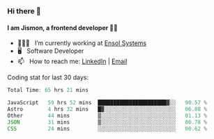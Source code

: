 ### Hi there 👋

#### I am Jismon, a frontend developer 👦🏻

- 🧑🏻‍💻   &nbsp; I’m currently working at <a href='https://www.ensolsystems.com/' target="_blank">Ensol Systems</a>
- 🖥   &nbsp; Software Developer
- 📫   &nbsp; How to reach me: <a href='https://www.linkedin.com/in/jismonthomas/'>LinkedIn</a> | <a href='mailto:hellojismonthomas@gmail.com'>Email</a>

Coding stat for last 30 days:
<!--START_SECTION:waka-->

```javascript
Total Time: 65 hrs 21 mins

JavaScript   59 hrs 52 mins  ██████████████████████▓░░   90.57 %
Astro        4 hrs 32 mins   █▓░░░░░░░░░░░░░░░░░░░░░░░   06.88 %
Other        44 mins         ▒░░░░░░░░░░░░░░░░░░░░░░░░   01.13 %
JSON         31 mins         ▒░░░░░░░░░░░░░░░░░░░░░░░░   00.78 %
CSS          24 mins         ░░░░░░░░░░░░░░░░░░░░░░░░░   00.62 %
```

<!--END_SECTION:waka-->

<!--
**jismonthomas/jismonthomas** is a ✨ _special_ ✨ repository because its `README.md` (this file) appears on your GitHub profile.

Here are some ideas to get you started:

- 🔭 I’m currently working on ...
- 🌱 I’m currently learning ...
- 👯 I’m looking to collaborate on ...
- 🤔 I’m looking for help with ...
- 💬 Ask me about ...
- 📫 How to reach me: ...
- 😄 Pronouns: ...
- ⚡ Fun fact: ...
-->
